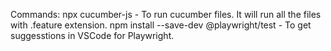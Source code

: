 

Commands:
npx cucumber-js - To run cucumber files. It will run all the files with .feature extension.
npm install --save-dev @playwright/test - To get suggesstions in VSCode for Playwright.

